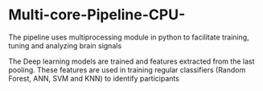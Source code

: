 # Multi-core-Pipeline-CPU-
The pipeline uses multiprocessing module in python to facilitate training, tuning and analyzing brain signals

The Deep learning models are trained and features extracted from the last pooling. These features are used in training
regular classifiers (Random Forest, ANN, SVM and KNN) to identify participants

